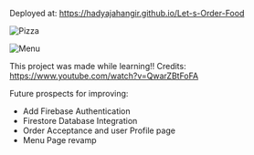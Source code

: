 Deployed at: https://hadyajahangir.github.io/Let-s-Order-Food




![Pizza](https://github.com/HadyaJahangir/Let-s-Order-Food/assets/113433737/2afbe162-1423-49f0-a364-5f1047707410)


![Menu](https://github.com/HadyaJahangir/Let-s-Order-Food/assets/113433737/38ec7f9c-46ee-446b-a02c-5b782a8a87cb)



This project was made while learning!!
Credits: https://www.youtube.com/watch?v=QwarZBtFoFA

Future prospects for improving:
 - Add Firebase Authentication
 - Firestore Database Integration
 - Order Acceptance and user Profile page
 - Menu Page revamp
